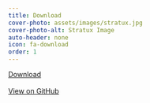 ```yaml
---
title: Download
cover-photo: assets/images/stratux.jpg
cover-photo-alt: Stratux Image
auto-header: none
icon: fa-download
order: 1
---
```



<a href="https://github.com/cyoung/stratux/releases/download/v1.6r1-AHRS2/stratux-v1.6r1-d85695e842.img.zip" class="button scrolly">Download</a>
<br/><br/>
<a href="https://github.com/cyoung/stratux" class="button">View on GitHub</a>
